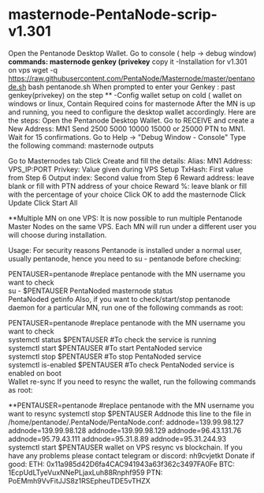# masternode-PentaNode-scrip-v1.301
Open the Pentanode Desktop Wallet.
Go to console ( help -> debug window)
**commands: masternode genkey (privekey**
copy it
-Installation for v1.301 on vps
wget -q https://raw.githubusercontent.com/PentaNode/Masternode/master/pentanode.sh
bash pentanode.sh
When prompted to enter your Genkey : past genkey(privekey) on the step **
-Config wallet setup on cold ( wallet on windows or linux, Contain Required coins for masternode
After the MN is up and running, you need to configure the desktop wallet accordingly. Here are the steps:
Open the Pentanode Desktop Wallet.
Go to RECEIVE and create a New Address: MN1
Send 2500 5000 10000 15000 or 25000 PTN to MN1.
Wait for 15 confirmations.
Go to Help -> "Debug Window - Console"
Type the following command: masternode outputs

Go to Masternodes tab
Click Create and fill the details:
Alias: MN1
Address: VPS_IP:PORT
Privkey: Value given during VPS Setup
TxHash: First value from Step 6
Output index: Second value from Step 6
Reward address: leave blank or fill with PTN address of your choice
Reward %: leave blank or fill with the percentage of your choice
Click OK to add the masternode
Click Update
Click Start All

**Multiple MN on one VPS:
It is now possible to run multiple Pentanode Master Nodes on the same VPS. Each MN will run under a different user you will choose during installation.

Usage:
For security reasons Pentanode is installed under a normal user, usually pentanode, hence you need to su - pentanode before checking:

PENTAUSER=pentanode #replace pentanode with the MN username you want to check  
su - $PENTAUSER
PentaNoded masternode status  
PentaNoded getinfo
Also, if you want to check/start/stop pentanode daemon for a particular MN, run one of the following commands as root:

PENTAUSER=pentanode  #replace pentanode with the MN username you want to check  
systemctl status $PENTAUSER #To check the service is running  
systemctl start $PENTAUSER #To start PentaNoded service  
systemctl stop $PENTAUSER #To stop PentaNoded service  
systemctl is-enabled $PENTAUSER #To check PentaNoded service is enabled on boot  
Wallet re-sync
If you need to resync the wallet, run the following commands as root:

**PENTAUSER=pentanode  #replace pentanode with the MN username you want to resync
systemctl stop $PENTAUSER
Addnode this line to the file in /home/pentanode/.PentaNode/PentaNode.conf:
addnode=139.99.98.127
addnode=139.99.98.128
addnode=139.99.98.129
addnode=96.43.131.76
addnode=95.79.43.111
addnode=95.31.8.89
addnode=95.31.244.93
systemctl start $PENTAUSER
wallet on VPS resync vs blockchain.
If you have any problems please contact telegram or discord: nh9cvjetkt
Donate if good:
ETH: 0x11a985d42D6fa4CAC941943a63f362c3497FA0Fe
BTC: 1EcpUdLTyeVuxNNePLjaxLuh88Rnphf959
PTN: PoEMmh9VvFitJJS8z1RSEpheuTDE5vTHZX
